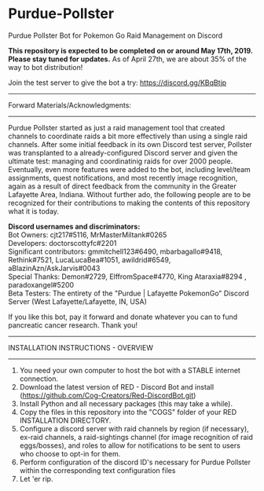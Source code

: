 # Purdue-Pollster
Purdue Pollster Bot for Pokemon Go Raid Management on Discord

**This repository is expected to be completed on or around May 17th, 2019.  Please stay tuned for updates.**
As of April 27th, we are about 35% of the way to bot distribution!

Join the test server to give the bot a try: https://discord.gg/KBqBtjp

************************************
Forward Materials/Acknowledgments: 
************************************

Purdue Pollster started as just a raid management tool that created channels to coordinate raids a bit more effectively than using a single raid channels.  After some initial feedback in its own Discord test server, Pollster was transplanted to a already-configured Discord server and given the ultimate test: managing and coordinatinig raids for over 2000 people.  Eventually, even more features were added to the bot, including level/team assignments, quest notifications, and most recently image recognition, again as a result of direct feedback from the community in the Greater Lafayette Area, Indiana.  Without further ado, the following people are to be recognized for their contributions to making the contents of this repository what it is today.  

**Discord usernames and discriminators:**  
Bot Owners: cjt217#5116, MrMasterMiltank#0265  
Developers: doctorscottyfc#2201  
Significant contributors: gmmitchell123#6490, mbarbagallo#9418, Rethink#7521, LucaLucaBea#1051, awildrid#6549, aBlazinAzn/AskJarvis#0043  
Special Thanks: Demon#2729, ElffromSpace#4770, King Ataraxia#8294 , paradoxangel#5200  
Beta Testers: The entirety of the "Purdue | Lafayette PokemonGo" Discord Server (West Lafayette/Lafayette, IN, USA)

If you like this bot, pay it forward and donate whatever you can to fund pancreatic cancer research.  Thank you!

************************************
INSTALLATION INSTRUCTIONS - OVERVIEW
************************************
1) You need your own computer to host the bot with a STABLE internet connection.  
2) Download the latest version of RED - Discord Bot and install (https://github.com/Cog-Creators/Red-DiscordBot.git)
3) Install Python and all necessary packages (this may take a while).
4) Copy the files in this repository into the "COGS" folder of your RED INSTALLATION DIRECTORY.
5) Configure a discord server with raid channels by region (if necessary), ex-raid channels, a raid-sightings channel (for image recognition of raid eggs/bosses), and roles to allow for notifications to be sent to users who choose to opt-in for them.
6) Perform configuration of the discord ID's necessary for Purdue Pollster within the corresponding text configuration files
7) Let 'er rip.


